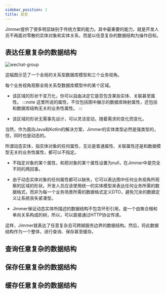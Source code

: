 ```yaml
---
sidebar_position: 1
title: 前言
---
```


Jimmer提供了很多明显缺别于传统方案的能力。其中最重要的能力，就是开发人员不再面对零散的实体对象和实体关系，而是以任意复杂的数据结构为操作目标。

## 表达任意复杂的数据结构

![wechat-group](@site/static/img/shape.png)

这幅图示范了一个全局的关系型数据库模型和三个业务视角。

每个业务视角观察全局关系型数据库模型中的某个区域。

-   该区域的形状千变万化，你可以自由决定它是否包含某些实体、关联甚至属性。
    :::note
    这里所说的属性，不仅包括图中展示的数据库映射属性，还包括和数据库结构无关的业务性属性。
    :::

-   该区域的形状无需事先设计，可以灵活变动，随着需求的变化而变化。

当然，作为面向Java和Kotlin的解决方案，Jimmer的实体类型必然是强类型的，但，同时也是动态的。

所谓动态实体，指实体对象的任何属性，无论是普通属性、关联属性还是和数据模型无关的业务性属性，都可以不指定。

-   不指定对象的某个属性，和把对象的某个属性设置为null，在Jimmer中是完全不同的两回事。

-   由于动态实体对象的任何属性都可以缺失，它可以表达图中任何业务视角所观察的区域的形状。开发人员应该使用统一的实体模型来表达任何业务所需的数据格式，而非为每一个业务场景所需的数据格式定义DTO，避免冗余的数据定义让系统丧失紧凑型。

-   Jimmer保证动态实体所描述的数据结构不包含环形引用，是一个由聚合根和单向关系构成的树，所以，可以直接通过HTTP协议传递。

这样，Jimmer就表达了任意复杂且可跨越服务边界的数据结构。然后，将此数据结构作为一个整体，进行查询、保存甚至缓存。

## 查询任意复杂的数据结构

## 保存任意复杂的数据结构

## 缓存任意复杂的数据结构

